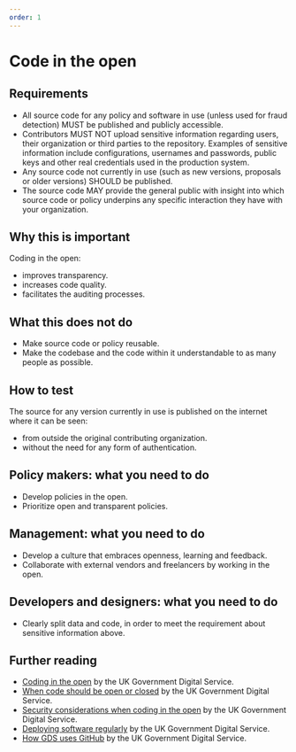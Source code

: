 ```yaml
---
order: 1
---
```


# Code in the open

## Requirements

* All source code for any policy and software in use (unless used for fraud detection) MUST be published and publicly accessible.
* Contributors MUST NOT upload sensitive information regarding users, their organization or third parties to the repository. Examples of sensitive information include configurations, usernames and passwords, public keys and other real credentials used in the production system.
* Any source code not currently in use (such as new versions, proposals or older versions) SHOULD be published.
* The source code MAY provide the general public with insight into which source code or policy underpins any specific interaction they have with your organization.

## Why this is important

Coding in the open:

* improves transparency.
* increases code quality.
* facilitates the auditing processes.

## What this does not do

* Make source code or policy reusable.
* Make the codebase and the code within it understandable to as many people as possible.

## How to test

The source for any version currently in use is published on the internet where it can be seen:

* from outside the original contributing organization.
* without the need for any form of authentication.

## Policy makers: what you need to do

* Develop policies in the open.
* Prioritize open and transparent policies.

## Management: what you need to do

* Develop a culture that embraces openness, learning and feedback.
* Collaborate with external vendors and freelancers by working in the open.

## Developers and designers: what you need to do

* Clearly split data and code, in order to meet the requirement about sensitive information above.

## Further reading

* [Coding in the open](https://gds.blog.gov.uk/2012/10/12/coding-in-the-open/) by the UK Government Digital Service.
* [When code should be open or closed](https://www.gov.uk/government/publications/open-source-guidance/when-code-should-be-open-or-closed) by the UK Government Digital Service.
* [Security considerations when coding in the open](https://www.gov.uk/government/publications/open-source-guidance/security-considerations-when-coding-in-the-open) by the UK Government Digital Service.
* [Deploying software regularly](https://www.gov.uk/service-manual/technology/deploying-software-regularly) by the UK Government Digital Service.
* [How GDS uses GitHub](https://gdstechnology.blog.gov.uk/2014/01/27/how-we-use-github/) by the UK Government Digital Service.
